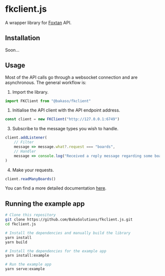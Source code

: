 # fkclient.js

A wrapper library for [Foxtan](https://github.com/BakaSolutions/foxtan) API.

## Installation

Soon...

## Usage

Most of the API calls go through a websocket connection and are asynchronous. The general workflow is:

1. Import the library.

```javascript
import FKClient from "@bakaso/fkclient"
```

1. Initialise the API client with the API endpoint address.

```javascript
const client = new FKClient("http://127.0.0.1:6749")
```

3. Subscribe to the message types you wish to handle.

```javascript
client.addListener(
	// Filter
	message => message.what?.request === "boards",
	// Handler
	message => console.log("Received a reply message regarding some boards:", message.data))
)
```

4. Make your requests.

```javascript
client.readManyBoards()
```

You can find a more detailed documentation [here](docs/README.md).

## Running the example app

```bash
# Clone this repository
git clone https://github.com/BakaSolutions/fkclient.js.git
cd fkclient.js

# Install the dependencies and manually build the library
yarn install
yarn build

# Install the dependencies for the example app
yarn install:example

# Run the example app
yarn serve:example
```
